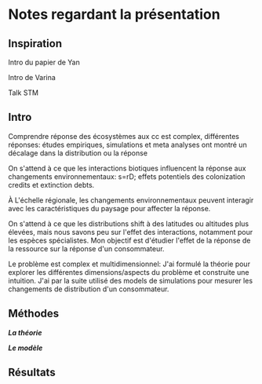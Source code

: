 # Notes regardant la présentation

## Inspiration

Intro du papier de Yan

Intro de Varina

Talk STM


## Intro

Comprendre réponse des écosystèmes aux cc est complex, différentes réponses: études empiriques, simulations et meta analyses ont montré un décalage dans la distribution ou la réponse

On s'attend à ce que les interactions biotiques influencent la réponse aux changements environnementaux: s=rD; effets potentiels des colonization credits et extinction debts.

À L'échelle régionale, les changements environnementaux peuvent interagir avec les caractéristiques du paysage pour affecter la réponse.

On s'attend à ce que les distributions shift à des latitudes ou altitudes plus élevées, mais nous savons peu sur l'effet des interactions, notamment pour les espèces spécialistes. Mon objectif est d'étudier l'effet de la réponse de la ressource sur la réponse d'un consommateur.

Le problème est complex et multidimensionnel: J'ai formulé la théorie pour explorer les différentes dimensions/aspects du problème et construite une intuition. J'ai par la suite utilisé des models de simulations pour mesurer les changements de distribution d'un consommateur.

## Méthodes

***La théorie***

***Le modèle***

## Résultats

